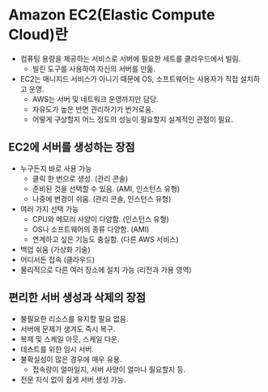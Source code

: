# Amazon EC2(Elastic Compute Cloud)란

* 컴퓨팅 용량을 제공하는 서비스로 서버에 필요한 세트를 클라우드에서 빌림.
    * 빌린 도구를 사용하여 자신의 서버를 만듦.
* EC2는 매니지드 서비스가 아니기 때문에 OS, 소프트웨어는 사용자가 직접 설치하고 운영.
    * AWS는 서버 및 네트워크 운영까지만 담당.
    * 자유도가 높은 반면 관리하기가 번거로움.
    * 어떻게 구상할지 어느 정도의 성능이 필요할지 설계적인 관점이 필요.

## EC2에 서버를 생성하는 장점

* 누구든지 바로 사용 가능
    * 클릭 한 번으로 생성. (관리 콘솔)
    * 준비된 것을 선택할 수 있음. (AMI, 인스턴스 유형)
    * 나중에 변경이 쉬움. (관리 콘솔, 인스턴스 유형)
* 여러 가지 선택 가능
    * CPU와 메모리 사양이 다양함. (인스턴스 유형)
    * OS나 소프트웨어의 종류 다양함. (AMI)
    * 연계하고 싶은 기능도 충실함. (다른 AWS 서비스)
* 백업 쉬움 (가상화 기술)
* 어디서든 접속 (클라우드)
* 물리적으로 다른 여러 장소에 설치 가능 (리전과 가용 영역)

## 편리한 서버 생성과 삭제의 장점

* 불필요한 리소스를 유지할 필요 없음.
* 서버에 문제가 생겨도 즉시 복구.
* 복제 및 스케일 아웃, 스케일 다운.
* 테스트를 위한 임시 서버.
* 불확실성이 많은 경우에 매우 유용.
    * 접속량이 얼마일지, 서버 사양이 얼마나 필요할지 등.
* 전문 지식 없이 쉽게 서버 생성 가능.


